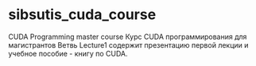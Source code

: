 sibsutis_cuda_course
====================

CUDA Programming master course
Курс CUDA программирования для магистрантов 
Ветвь Lecture1 содержит презентацию первой лекции и учебное пособие - книгу по CUDA.
